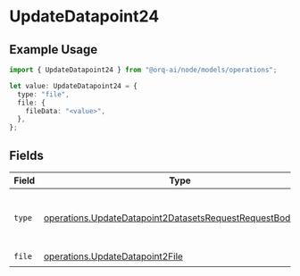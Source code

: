 # UpdateDatapoint24

## Example Usage

```typescript
import { UpdateDatapoint24 } from "@orq-ai/node/models/operations";

let value: UpdateDatapoint24 = {
  type: "file",
  file: {
    fileData: "<value>",
  },
};
```

## Fields

| Field                                                                                                                                  | Type                                                                                                                                   | Required                                                                                                                               | Description                                                                                                                            |
| -------------------------------------------------------------------------------------------------------------------------------------- | -------------------------------------------------------------------------------------------------------------------------------------- | -------------------------------------------------------------------------------------------------------------------------------------- | -------------------------------------------------------------------------------------------------------------------------------------- |
| `type`                                                                                                                                 | [operations.UpdateDatapoint2DatasetsRequestRequestBodyType](../../models/operations/updatedatapoint2datasetsrequestrequestbodytype.md) | :heavy_check_mark:                                                                                                                     | The type of the content part. Always `file`.                                                                                           |
| `file`                                                                                                                                 | [operations.UpdateDatapoint2File](../../models/operations/updatedatapoint2file.md)                                                     | :heavy_check_mark:                                                                                                                     | N/A                                                                                                                                    |